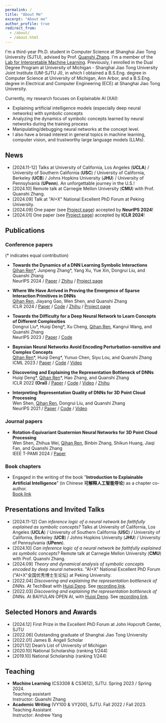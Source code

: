 ```yaml
---
permalink: /
title: "About Me"
excerpt: "About me"
author_profile: true
redirect_from: 
  - /about/
  - /about.html
---
```



I'm a third-year Ph.D. student in Computer Science at Shanghai Jiao Tong University (SJTU), advised by Prof. [Quanshi Zhang](http://qszhang.com). I'm a member of the [Lab for Interpretable Machine Learning](https://sjtu-xai-lab.github.io/). Previously, I enrolled in the Dual Degree Program at University of Michigan - Shanghai Jiao Tong University Joint Institute (UM-SJTU JI), in which I obtained a B.S.Eng. degree in Computer Science at University of Michigan, Ann Arbor, and a B.S.Eng. degree in Electrical and Computer Engineering (ECE) at Shanghai Jiao Tong University.

Currently, my research focuses on Explainable AI (XAI):
- Explaining artificial intelligence models (especially deep neural networks) with symbolic concepts
- Analyzing the dynamics of symbolic concepts learned by neural networks during the training process
- Manipulating/debugging neural networks at the concept level. 
- I also have a broad interest in general topics in machine learning, computer vision, and trustworthy large language models (LLMs).


## News
- [2024.11-12] Talks at University of California, Los Angeles (**UCLA**) / University of Southern California (**USC**) / University of California, Berkeley (**UCB**) / Johns Hopkins University (**JHU**) / University of Pennsylvania (**UPenn**). An unforgettable journey in the U.S.!
- [2024.10] Remote talk at Carnegie Mellon University (**CMU**) with Prof. Quanshi Zhang.
- [2024.09] Talk at "AI+X" National Excellent PhD Forum at Peking University.
- [2024.09] One paper (see [Project page](https://sjtu-xai-lab.github.io/InteractionDynamics/)) accepted by **NeurIPS 2024**!
- [2024.01] One paper (see [Project page](https://sjtu-xai-lab.github.io/InteractionSparsity/)) accepted by **ICLR 2024**!


## Publications
### Conference papers
(* indicates equal contribution)

* **Towards the Dynamics of a DNN Learning Symbolic Interactions**  
    <u>Qihan Ren</u>\*, Junpeng Zhang\*, Yang Xu, Yue Xin, Dongrui Liu, and Quanshi Zhang  
    NeurIPS 2024 / [Paper](https://arxiv.org/abs/2407.19198) / [Zhihu](https://zhuanlan.zhihu.com/p/711281443) / [Project page](https://sjtu-xai-lab.github.io/InteractionDynamics/)

* **Where We Have Arrived in Proving the Emergence of Sparse Interaction Primitives in DNNs**  
    <u>Qihan Ren</u>, Jiayang Gao, Wen Shen, and Quanshi Zhang  
    ICLR 2024 / [Paper](https://openreview.net/forum?id=3pWSL8My6B) / [Code](https://github.com/sjtu-xai-lab/interaction-sparsity) / [Zhihu](https://zhuanlan.zhihu.com/p/693747946) / [Project page](https://sjtu-xai-lab.github.io/InteractionSparsity/)

* **Towards the Difficulty for a Deep Neural Network to Learn Concepts of Different Complexities**  
    Dongrui Liu\*, Huiqi Deng\*, Xu Cheng, <u>Qihan Ren</u>, Kangrui Wang, and Quanshi Zhang  
    NeurIPS 2023 / [Paper](https://openreview.net/forum?id=mZ3hnyL9bS) / [Code](https://github.com/sjtu-xai-lab/Learn)

* **Bayesian Neural Networks Avoid Encoding Perturbation-sensitive and Complex Concepts**  
    <u>Qihan Ren</u>\*, Huiqi Deng\*, Yunuo Chen, Siyu Lou, and Quanshi Zhang  
    ICML 2023 / [Paper](https://openreview.net/forum?id=UkG4Nn634P) / [Code](https://github.com/sjtu-xai-lab/BNN-concepts) / [Video](https://icml.cc/virtual/2023/poster/24385)

* **Discovering and Explaining the Representation Bottleneck of DNNs**  
    Huiqi Deng\*, <u>Qihan Ren</u>\*, Hao Zhang, and Quanshi Zhang  
    ICLR 2022 **(Oral)** / [Paper](https://openreview.net/forum?id=iRCUlgmdfHJ) / [Code](https://github.com/Nebularaid2000/bottleneck) / [Video](https://iclr.cc/virtual/2022/oral/6623) / [Zhihu](https://zhuanlan.zhihu.com/p/422420088)

* **Interpreting Representation Quality of DNNs for 3D Point Cloud Processing**   
    Wen Shen, <u>Qihan Ren</u>, Dongrui Liu, and Quanshi Zhang  
    NeurIPS 2021 / [Paper](https://arxiv.org/abs/2111.03549) / [Code](https://github.com/ada-shen/Interpret_quality) / [Video](https://nips.cc/virtual/2021/poster/27421)

### Journal papers
* **Rotation-Equivariant Quaternion Neural Networks for 3D Point Cloud Processing**  
    Wen Shen, Zhihua Wei, <u>Qihan Ren</u>, Binbin Zhang, Shikun Huang, Jiaqi Fan, and Quanshi Zhang  
    IEEE T-PAMI 2024 / [Paper](https://ieeexplore.ieee.org/abstract/document/10384563)

### Book chapters

* Engaged in the writing of the book "**Introduction to Explainable Artificial Intelligence**" (in Chinese **可解释人工智能导论**) as a chapter co-author.   
    [Book link](https://item.jd.com/13700578.html) 



## Presentations and Invited Talks

* [2024.11-12] _Can inference logic of a neural network be faithfully explained as symbolic concepts?_ Talks at University of California, Los Angeles (**UCLA**) / University of Southern California (**USC**) / University of California, Berkeley (**UCB**) / Johns Hopkins University (**JHU**) / University of Pennsylvania (**UPenn**). <!-- (2024.11.16-12.7) -->
* [2024.10] _Can inference logic of a neural network be faithfully explained as symbolic concepts?_  Remote talk at Carnegie Mellon University (**CMU**) with Prof. Quanshi Zhang. <!-- (2024.10.22) -->
* [2024.09] _Theory and dynamical analysis of symbolic concepts encoded by deep neural networks._ "AI+X" National Excellent PhD Forum ("AI+X"全国优秀博士生论坛) at Peking University. <!-- (2024.9.28) -->
* [2022.04] _Discovering and explaining the representation bottleneck of DNNs._ At TechBeat with [Huiqi Deng](https://huiqideng1.netlify.app/). See [recording link](https://www.techbeat.net/talk-info?id=657). <!-- (2022.4.26) -->
* [2022.03] _Discovering and explaining the representation bottleneck of DNNs._ At BAIYULAN OPEN AI, with [Huiqi Deng](https://huiqideng1.netlify.app/). See [recording link](https://www.slidestalk.com/Baiyulan/85933?video). <!-- (2022.3.9) -->


## Selected Honors and Awards
- [2024.12] First Prize in the Excellent PhD Forum at John Hopcroft Center, SJTU
- [2022.06] Outstanding graduate of Shanghai Jiao Tong University
- [2022.01] James B. Angell Scholar
- [2021.12] Dean’s List of University of Michigan
- [2020.10] National Scholarship (ranking 1/244)
- [2019.10] National Scholarship (ranking 1/244)


## Teaching
* **Machine Learning** (CS3308 & CS3612), SJTU. Spring 2023 / Spring 2024.<br>
    Teaching assistant<br>
    Instructor: Quanshi Zhang
* **Academic Writing** (VY100 & VY200), SJTU. Fall 2022 / Fall 2023.<br>
    Teaching Assistant<br>
    Instructor: Andrew Yang

